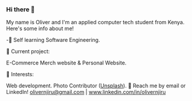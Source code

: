 ### Hi there 👋
My name is Oliver and I'm an applied computer tech student from Kenya. Here's some info about me!

-🌱 Self learning Software Engineering.

🔭 Current project:

E-Commerce Merch website & Personal Website.

🌱 Interests:

Web development.
Photo Contributor (<a href="https://unsplash.com/@olivernjiru">Unsplash</a>).
💬 Reach me by email or LinkedIn! olivernjiru@gmail.com | www.linkedin.com/in/olivernjiru

<!--
**olivernjiru/olivernjiru** is a ✨ _special_ ✨ repository because its `README.md` (this file) appears on your GitHub profile.

Here are some ideas to get you started:

- 🔭 I’m currently working on building my Web Apps Development knowledge
- 🌱 I’m currently learning Machine Learning
- 👯 I’m looking to collaborate on ...
- 🤔 I’m looking for help with Web App Development
- 💬 Ask me about ...
- 📫 How to reach me: ...
- 😄 Pronouns: ...
- ⚡ Fun fact: ...
-->

